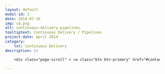 ```yaml
---
layout: default
modal-id: 2
date: 2014-07-16
img: cd.png
alt: continuous-delivery-pipelines
tooltiptext: Continuous Delivery / Pipelines
project-date: April 2014
category:
    txt: Continuous Delivery
description: |+

    <div class="page-scroll" > <a class="btn btn-primary" href="#contact" data-dismiss="modal" data-target="#" > Contáctanos </a></div>

---
```

